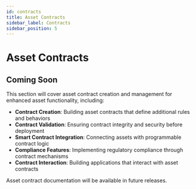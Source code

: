 ```yaml
---
id: contracts
title: Asset Contracts
sidebar_label: Contracts
sidebar_position: 5
---
```


# Asset Contracts

## Coming Soon

This section will cover asset contract creation and management for enhanced asset functionality, including:

- **Contract Creation**: Building asset contracts that define additional rules and behaviors
- **Contract Validation**: Ensuring contract integrity and security before deployment
- **Smart Contract Integration**: Connecting assets with programmable contract logic
- **Compliance Features**: Implementing regulatory compliance through contract mechanisms
- **Contract Interaction**: Building applications that interact with asset contracts

Asset contract documentation will be available in future releases.
